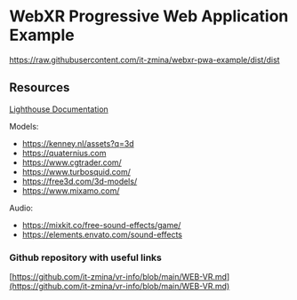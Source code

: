 # WebXR Progressive Web Application Example

[//]: # (https://github.com/it-zmina/webxr-pwa-example.wiki.git)

https://raw.githubusercontent.com/it-zmina/webxr-pwa-example/dist/dist

## Resources


[Lighthouse Documentation](https://developer.chrome.com/docs/lighthouse/overview/)

Models:
- https://kenney.nl/assets?q=3d
- https://quaternius.com
- https://www.cgtrader.com/
- https://www.turbosquid.com/
- https://free3d.com/3d-models/
- https://www.mixamo.com/

Audio:
- https://mixkit.co/free-sound-effects/game/
- https://elements.envato.com/sound-effects

### Github repository with useful links

[https://github.com/it-zmina/vr-info/blob/main/WEB-VR.md](https://github.com/it-zmina/vr-info/blob/main/WEB-VR.md)